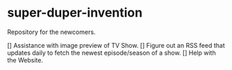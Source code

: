 # super-duper-invention
Repository for the newcomers.

[] Assistance with image preview of TV Show.
[] Figure out an RSS feed that updates daily to fetch the newest episode/season of a show.
[] Help with the Website.
